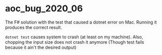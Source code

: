 # aoc_bug_2020_06
The F# solution with the test that caused a dotnet error on Mac. Running it produces the correct result.

`dotnet test` causes system to crash (at least on my machine). Also, chopping the input size does not crash it anymore (Though test fails because it ain't the desired output)
